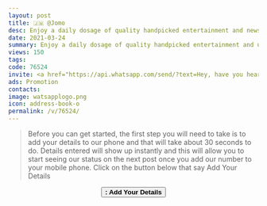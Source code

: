 ```yaml
---
layout: post
title: 🇯🇲 @Jomo
desc: Enjoy a daily dosage of quality handpicked entertainment and news Via our WhatsApp Status updates
date: 2021-03-24
summary: Enjoy a daily dosage of quality handpicked entertainment and upto 90 % discount off local deals Via your whatsApp status, Jomo iD code is 76524 a proud member since
views: 150
tags: 
code: 76524
invite: <a href="https://api.whatsapp.com/send/?text=Hey, have you heard about this WhatsApp TV. Check out their website https://www.watsapp.tv/code and if you want to join use my code 76524 because I'm a member" class="page-scroll">Invite Friends</a>
ads: Promotion
contacts: 
image: watsapplogo.png
icon: address-book-o
permalink: /v/76524/
---
```


>Before you can get started, the first step you will need to take is to add your details to our phone and that will take about 30 seconds to do. Details entered will show up instantly and this will allow you to start seeing our status on the next post once you add our number to your mobile phone. Click on the button below that say Add Your Details
   
<center><a href="/v/76524/signup" class="page-scroll"><button class="btn btn-outline btn-xl" id="#signup"><strong><i class="fa fa-address-book-o"></i> : Add Your Details</strong></button></a></center>
                            
